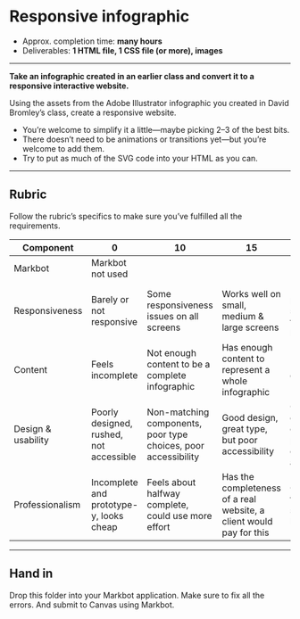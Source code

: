 # Responsive infographic

- Approx. completion time: **many hours**
- Deliverables: **1 HTML file, 1 CSS file (or more), images**

---

**Take an infographic created in an earlier class and convert it to a responsive interactive website.**

Using the assets from the Adobe Illustrator infographic you created in David Bromley’s class, create a responsive website.

- You’re welcome to simplify it a little—maybe picking 2–3 of the best bits.
- There doesn’t need to be animations or transitions yet—but you’re welcome to add them.
- Try to put as much of the SVG code into your HTML as you can.

---

## Rubric

Follow the rubric’s specifics to make sure you’ve fulfilled all the requirements.

Component | 0 | 10 | 15 | 20
--------- | - | -- | -- | --
Markbot | Markbot not used | | | Passes all Markbot tests
Responsiveness | Barely or not responsive | Some responsiveness issues on all screens | Works well on small, medium & large screens | Responsiveness perfect on all screens: good text size, good hit areas, etc.
Content | Feels incomplete | Not enough content to be a complete infographic | Has enough content to represent a whole infographic | Lots of extra, detailed content
Design & usability | Poorly designed, rushed, not accessible | Non-matching components, poor type choices, poor accessibility | Good design, great type, but poor accessibility | Cohesive design, perfect content size & placement, great accessibility
Professionalism | Incomplete and prototype-y, looks cheap | Feels about halfway complete, could use more effort | Has the completeness of a real website, a client would pay for this | Good enough for Thomas to steal it an call it his own

---

## Hand in

Drop this folder into your Markbot application. Make sure to fix all the errors. And submit to Canvas using Markbot.
